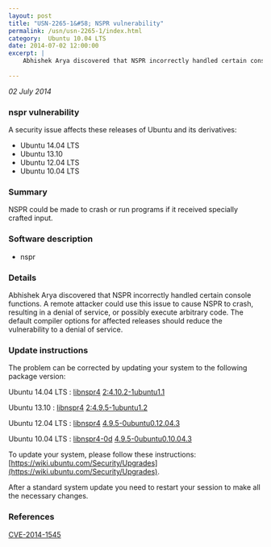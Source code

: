 ```yaml
---
layout: post
title: "USN-2265-1&#58; NSPR vulnerability"
permalink: /usn/usn-2265-1/index.html
category:  Ubuntu 10.04 LTS
date: 2014-07-02 12:00:00
excerpt: |
    Abhishek Arya discovered that NSPR incorrectly handled certain console functions. A remote attacker could use this issue to cause NSPR to crash, resulting in a denial of service, or possibly execute arbitrary code. The default compiler options for affected releases should reduce the vulnerability to a denial of service. 
    
--- 
```

 
 

*02 July 2014*

### nspr vulnerability

A security issue affects these releases of Ubuntu and its derivatives:

* Ubuntu 14.04 LTS
* Ubuntu 13.10
* Ubuntu 12.04 LTS
* Ubuntu 10.04 LTS

### Summary

NSPR could be made to crash or run programs if it received specially crafted input.

### Software description

* nspr 

### Details

Abhishek Arya discovered that NSPR incorrectly handled certain console functions. A remote attacker could use this issue to cause NSPR to crash, resulting in a denial of service, or possibly execute arbitrary code. The default compiler options for affected releases should reduce the vulnerability to a denial of service. 

### Update instructions

The problem can be corrected by updating your system to the following package version:

Ubuntu 14.04 LTS
 : [libnspr4](https://launchpad.net/ubuntu/+source/nspr) <span> [2:4.10.2-1ubuntu1.1](https://launchpad.net/ubuntu/+source/nspr/2:4.10.2-1ubuntu1.1) </span> 

Ubuntu 13.10
 : [libnspr4](https://launchpad.net/ubuntu/+source/nspr) <span> [2:4.9.5-1ubuntu1.2](https://launchpad.net/ubuntu/+source/nspr/2:4.9.5-1ubuntu1.2) </span> 

Ubuntu 12.04 LTS
 : [libnspr4](https://launchpad.net/ubuntu/+source/nspr) <span> [4.9.5-0ubuntu0.12.04.3](https://launchpad.net/ubuntu/+source/nspr/4.9.5-0ubuntu0.12.04.3) </span> 

Ubuntu 10.04 LTS
 : [libnspr4-0d](https://launchpad.net/ubuntu/+source/nspr) <span> [4.9.5-0ubuntu0.10.04.3](https://launchpad.net/ubuntu/+source/nspr/4.9.5-0ubuntu0.10.04.3) </span> 

To update your system, please follow these instructions: [https://wiki.ubuntu.com/Security/Upgrades](https://wiki.ubuntu.com/Security/Upgrades).

After a standard system update you need to restart your session to make all the necessary changes. 

### References

 
 [CVE-2014-1545](http://people.ubuntu.com/~ubuntu-security/cve/CVE-2014-1545)
 

